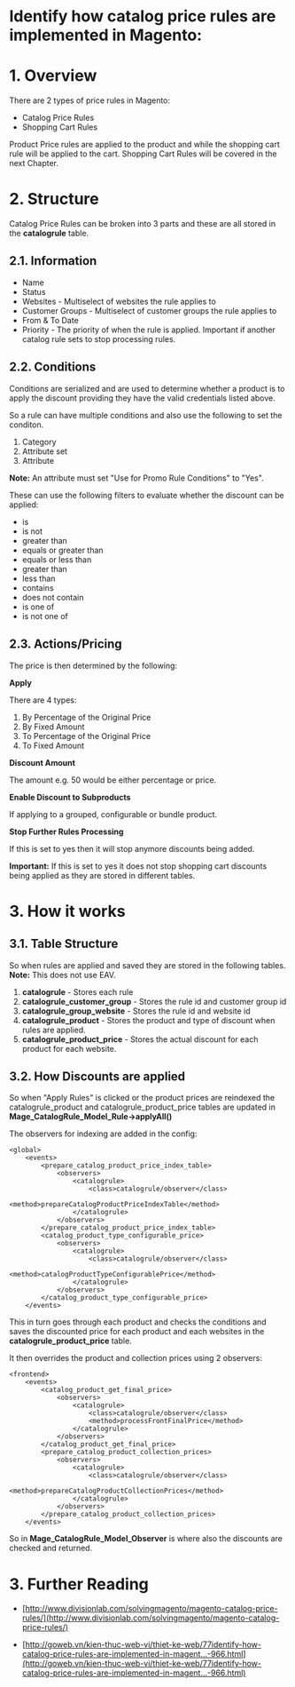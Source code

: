 # Identify how catalog price rules are implemented in Magento:

# 1. Overview

There are 2 types of price rules in Magento:

- Catalog Price Rules
- Shopping Cart Rules

Product Price rules are applied to the product and while the shopping cart rule will be applied to the cart.
Shopping Cart Rules will be covered in the next Chapter.


# 2. Structure

Catalog Price Rules can be broken into 3 parts and these are all stored in the **catalogrule** table.


## 2.1. Information

- Name
- Status
- Websites - Multiselect of websites the rule applies to
- Customer Groups - Multiselect of customer groups the rule applies to
- From & To Date
- Priority - The priority of when the rule is applied. Important if another catalog rule sets to stop processing rules.


## 2.2. Conditions

Conditions are serialized and are used to determine whether a product is to apply the discount providing they have the valid credentials listed above.

So a rule can have multiple conditions and also use the following to set the conditon.

1. Category
2. Attribute set
3. Attribute

**Note:** An attribute must set "Use for Promo Rule Conditions" to "Yes".

These can use the following filters to evaluate whether the discount can be applied:

- is
- is not
- greater than
- equals or greater than
- equals or less than
- greater than
- less than
- contains
- does not contain
- is one of
- is not one of


## 2.3. Actions/Pricing

The price is then determined by the following:

**Apply**

There are 4 types:

1. By Percentage of the Original Price
2. By Fixed Amount
3. To Percentage of the Original Price
4. To Fixed Amount

**Discount Amount**

The amount e.g. 50 would be either percentage or price.

**Enable Discount to Subproducts**

If applying to a grouped, configurable or bundle product.

**Stop Further Rules Processing**

If this is set to yes then it will stop anymore discounts being added.

**Important:** If this is set to yes it does not stop shopping cart discounts being applied as they are stored in different tables.


# 3. How it works

## 3.1. Table Structure

So when rules are applied and saved they are stored in the following tables.
**Note:** This does not use EAV.

1. **catalogrule** - Stores each rule
2. **catalogrule_customer_group** - Stores the rule id and customer group id
3. **catalogrule_group_website** - Stores the rule id and website id
4. **catalogrule_product** - Stores the product and type of discount when rules are applied.
4. **catalogrule_product_price** - Stores the actual discount for each product for each website.


## 3.2. How Discounts are applied

So when "Apply Rules" is clicked or the product prices are reindexed the catalogrule_product and catalogrule_product_price tables are updated in **Mage_CatalogRule_Model_Rule->applyAll()**

The observers for indexing are added in the config:


    <global>
        <events>
            <prepare_catalog_product_price_index_table>
                <observers>
                    <catalogrule>
                        <class>catalogrule/observer</class>
                        <method>prepareCatalogProductPriceIndexTable</method>
                    </catalogrule>
                </observers>
            </prepare_catalog_product_price_index_table>
            <catalog_product_type_configurable_price>
                <observers>
                    <catalogrule>
                        <class>catalogrule/observer</class>
                        <method>catalogProductTypeConfigurablePrice</method>
                    </catalogrule>
                </observers>
            </catalog_product_type_configurable_price>
        </events>



This in turn goes through each product and checks the conditions and saves the discounted price for each product and each websites in the **catalogrule_product_price** table.

It then overrides the product and collection prices using 2 observers:


    <frontend>
        <events>
            <catalog_product_get_final_price>
                <observers>
                    <catalogrule>
                        <class>catalogrule/observer</class>
                        <method>processFrontFinalPrice</method>
                    </catalogrule>
                </observers>
            </catalog_product_get_final_price>
            <prepare_catalog_product_collection_prices>
                <observers>
                    <catalogrule>
                        <class>catalogrule/observer</class>
                        <method>prepareCatalogProductCollectionPrices</method>
                    </catalogrule>
                </observers>
            </prepare_catalog_product_collection_prices>
        </events>

So in **Mage_CatalogRule_Model_Observer** is where also the discounts are checked and returned.

# 3. Further Reading

- [http://www.divisionlab.com/solvingmagento/magento-catalog-price-rules/](http://www.divisionlab.com/solvingmagento/magento-catalog-price-rules/)

- [http://goweb.vn/kien-thuc-web-vi/thiet-ke-web/77identify-how-catalog-price-rules-are-implemented-in-magent...-966.html](http://goweb.vn/kien-thuc-web-vi/thiet-ke-web/77identify-how-catalog-price-rules-are-implemented-in-magent...-966.html)
